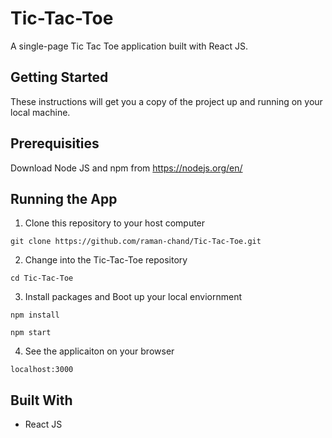 # Tic-Tac-Toe
A single-page Tic Tac Toe application built with React JS.

## Getting Started

These instructions will get you a copy of the project up and running on your local machine.

## Prerequisities
Download Node JS and npm from <https://nodejs.org/en/>

## Running the App

1. Clone this repository to your host computer
```
git clone https://github.com/raman-chand/Tic-Tac-Toe.git
```

2. Change into the Tic-Tac-Toe repository
```
cd Tic-Tac-Toe
```

3. Install packages and Boot up your local enviornment
```
npm install

npm start
```

4. See the applicaiton on your browser
```
localhost:3000
```

## Built With
* React JS